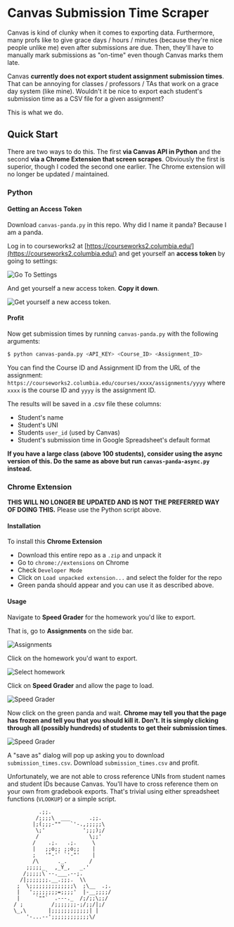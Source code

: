 # Canvas Submission Time Scraper

Canvas is kind of clunky when it comes to exporting data. Furthermore, many profs like to give grace days / hours / minutes (because they're nice people unlike me) even after submissions are due. Then, they'll have to manually mark submissions as "on-time" even though Canvas marks them late.

Canvas **currently does not export student assignment submission times**. That can be annoying for classes / professors / TAs that work on a grace day system (like mine). Wouldn't it be nice to export each student's submission time as a CSV file for a given assignment?

This is what we do.

## Quick Start

There are two ways to do this. The first **via Canvas API in Python** and the second **via a Chrome Extension that screen scrapes**. Obviously the first is superior, though I coded the second one earlier. The Chrome extension will no longer be updated / maintained.

### Python

#### Getting an Access Token

Download `canvas-panda.py` in this repo. Why did I name it panda? Because I am a panda.

Log in to courseworks2 at [https://courseworks2.columbia.edu/](https://courseworks2.columbia.edu/) and get yourself an **access token** by going to settings:

![Go To Settings](./screenshots/screenshot_5.png)

And get yourself a new access token. **Copy it down**.

![Get yourself a new access token.](./screenshots/screenshot_6.png)

#### Profit

Now get submission times by running `canvas-panda.py` with the following arguments:

```bash
$ python canvas-panda.py <API_KEY> <Course_ID> <Assignment_ID>
```

You can find the Course ID and Assignment ID from the URL of the assignment: `https://courseworks2.columbia.edu/courses/xxxx/assignments/yyyy` where `xxxx` is the course ID and `yyyy` is the assignment ID.

The results will be saved in a .csv file these columns:

- Student's name
- Student's UNI
- Students `user_id` (used by Canvas)
- Student's submission time in Google Spreadsheet's default format

**If you have a large class (above 100 students), consider using the async version of this. Do the same as above but run `canvas-panda-async.py` instead.**

### Chrome Extension

**THIS WILL NO LONGER BE UPDATED AND IS NOT THE PREFERRED WAY OF DOING THIS.** Please use the Python script above.

#### Installation

To install this **Chrome Extension**

- Download this entire repo as a `.zip` and unpack it
- Go to `chrome://extensions` on Chrome
- Check `Developer Mode`
- Click on `Load unpacked extension...` and select the folder for the repo
- Green panda should appear and you can use it as described above.

#### Usage

Navigate to **Speed Grader** for the homework you'd like to export.

That is, go to **Assignments** on the side bar.

![Assignments](./screenshots/screenshot_1.png)

Click on the homework you'd want to export.

![Select homework](./screenshots/screenshot_2.png)

Click on **Speed Grader** and allow the page to load.

![Speed Grader](./screenshots/screenshot_3.png)

Now click on the green panda and wait. **Chrome may tell you that the page has frozen and tell you that you should kill it. Don't. It is simply clicking through all (possibly hundreds) of students to get their submission times**.

![Speed Grader](./screenshots/screenshot_4.png)

A "save as" dialog will pop up asking you to download `submission_times.csv`. Download `submission_times.csv` and profit.

Unfortunately, we are not able to cross reference UNIs from student names and student IDs because Canvas. You'll have to cross reference them on your own from gradebook exports. That's trivial using either spreadsheet functions (`VLOOKUP`) or a simple script.

              .;;.
             /;;;;\  ___      .;;.
            |;(;;;-""   `'-.,;;;;;\
             \;'            ';;;);/
             /                \;;'
            /    .;.   .;.     \
            |   ;;o;; ;;o;;    |
            ;   '"-'` `'-"'    |
            /\      ._.       /
          ;;;;;_   ,_Y_,   _.'
         /;;;;;\`--.___.--;.
        /|;;;;;;;.__.;;;.  \\
       ;  \;;;;;;;;;;;;;;\  ;\__  .;.
       |   ';;;;;;;;=;;;;'  |-__;;;;/
       |     `""`  .---._  /;/;;\;;/
      / ;         /;;;;;;;-;/;;/|;/
      \_,\       |;;;;;;;;;;;;| |
          '-...--';;;;;;;;;;;;\/
